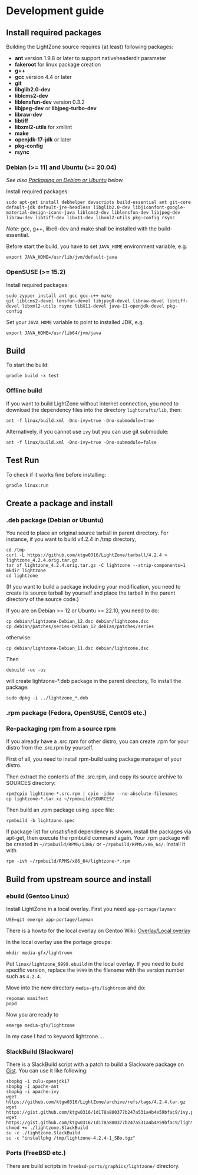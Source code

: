 # Development guide

## Install required packages

Building the LightZone source requires (at least) following packages:

- __ant__ version 1.9.8 or later to support nativeheaderdir parameter
- __fakeroot__ for linux package creation
- __g++__
- __gcc__ version 4.4 or later
- __git__
- __libglib2.0-dev__
- __liblcms2-dev__
- __liblensfun-dev__ version 0.3.2
- __libjpeg-dev__ or __libjpeg-turbo-dev__
- __libraw-dev__
- __libtiff__
- __libxml2-utils__ for xmllint
- __make__
- __openjdk-17-jdk__ or later
- __pkg-config__
- __rsync__

### Debian (>= 11) and Ubuntu (>= 20.04)

_See also [Packaging on Debian or Ubuntu](#.deb-package-(debian-or-ubuntu)) below._

Install required packages:

```shell
sudo apt-get install debhelper devscripts build-essential ant git-core default-jdk default-jre-headless libglib2.0-dev libjiconfont-google-material-design-icons-java liblcms2-dev liblensfun-dev libjpeg-dev libraw-dev libtiff-dev libx11-dev libxml2-utils pkg-config rsync
```

_Note:_ gcc, g++, libc6-dev and make shall be installed with the build-essential.

Before start the build, you have to set `JAVA_HOME` environment variable, e.g.

```shell
export JAVA_HOME=/usr/lib/jvm/default-java
```

### OpenSUSE (>= 15.2)

Install required packages:

```shell
sudo zypper install ant gcc gcc-c++ make
git liblcms2-devel lensfun-devel libjpeg8-devel libraw-devel libtiff-devel libxml2-utils rsync libX11-devel java-11-openjdk-devel pkg-config
```

Set your `JAVA_HOME` variable to point to installed JDK, e.g.

```shell
export JAVA_HOME=/usr/lib64/jvm/java
```

## Build

To start the build:

```shell
gradle build -x test
```

### Offline build

If you want to build LightZone without internet connection, you need to download
the dependency files into the directory `lightcrafts/lib`, then:

```shell
ant -f linux/build.xml -Dno-ivy=true -Dno-submodule=true
```

Alternatively, if you cannot use `ivy` but you can use git submodule:

```shell
ant -f linux/build.xml -Dno-ivy=true -Dno-submodule=false
```

## Test Run

To check if it works fine before installing:

```shell
gradle linux:run
```

## Create a package and install

### .deb package (Debian or Ubuntu)

You need to place an original source tarball in parent directory.
For instance, if you want to build v4.2.4 in /tmp directory,

```shell
cd /tmp
curl -L https://github.com/ktgw0316/LightZone/tarball/4.2.4 > lightzone_4.2.4.orig.tar.gz
tar xf lightzone_4.2.4.orig.tar.gz -C lightzone --strip-components=1
mkdir lightzone
cd lightzone
```

(If you want to build a package including your modification, you need to create its source tarball by yourself and place the tarball in the parent directory of the source code.)

If you are on Debian >= 12 or Ubuntu >= 22.10, you need to do:

```shell
cp debian/lightzone-Debian_12.dsc debian/lightzone.dsc
cp debian/patches/series-Debian_12 debian/patches/series
```

otherwise:

```shell
cp debian/lightzone-Debian_11.dsc debian/lightzone.dsc
```

Then

```shell
debuild -uc -us
```

will create lightzone-*.deb package in the parent directory,
To install the package:

```shell
sudo dpkg -i ../lightzone_*.deb
```

### .rpm package (Fedora, OpenSUSE, CentOS etc.)

### Re-packaging rpm from a source rpm

If you already have a .src.rpm for other distro, you can create .rpm for your distro
from the .src.rpm by yourself.

First of all, you need to install rpm-build using package manager of your distro.

Then extract the contents of the .src.rpm, and copy its source archive to SOURCES
directory:

```shell
rpm2cpio lightzone-*.src.rpm | cpio -idmv --no-absolute-filenames
cp lightzone-*.tar.xz ~/rpmbuild/SOURCES/
```

Then build an .rpm package using .spec file:

```shell
rpmbuild -b lightzone.spec
```

If package list for unsatisfied dependency is shown, install the packages via apt-get,
then execute the rpmbuild command again. Your .rpm package will be created in
`~/rpmbuild/RPMS/i386/` or `~/rpmbuild/RPMS/x86_64/`. Install it with

```shell
rpm -ivh ~/rpmbuild/RPMS/x86_64/lightzone-*.rpm
```

## Build from upstream source and install

### ebuild (Gentoo Linux)

Install LightZone in a local overlay. First you need `app-portage/layman`:

```shell
USE=git emerge app-portage/layman
```

There is a howto for the local overlay on Gentoo Wiki:
[Overlay/Local overlay](https://wiki.gentoo.org/wiki/Overlay/Local_overlay)

In the local overlay use the portage groups:

```shell
mkdir media-gfx/lightroom
```

Put `linux/lightzone_9999.ebuild` in the local overlay.
If you need to build specific version, replace the `9999` in the filename with the version number such as `4.2.4`.

Move into the new directory `media-gfx/lightroom` and do:

```shell
repoman manifest
popd
```

Now you are ready to

```shell
emerge media-gfx/lightzone
````

In my case I had to keyword lightzone....

### SlackBuild (Slackware)

There is a SlackBuild script with a patch to build a Slackware package
on [Gist](https://gist.github.com/ktgw0316/1d178a800377b247a531a4b4e59bfac9).
You can use it like following:

```shell
sbopkg -i zulu-openjdk17
sbopkg -i apache-ant
sbopkg -i apache-ivy
wget https://github.com/ktgw0316/LightZone/archive/refs/tags/4.2.4.tar.gz
wget https://gist.github.com/ktgw0316/1d178a800377b247a531a4b4e59bfac9/ivy.patch
wget https://gist.github.com/ktgw0316/1d178a800377b247a531a4b4e59bfac9/lightzone.SlackBuild
chmod +x ./lightzone.SlackBuild
su -c ./lightzone.SlackBuild
su -c "installpkg /tmp/lightzone-4.2.4-1_SBo.tgz"
```

### Ports (FreeBSD etc.)

There are build scripts in `freebsd-ports/graphics/lightzone/` directory.
